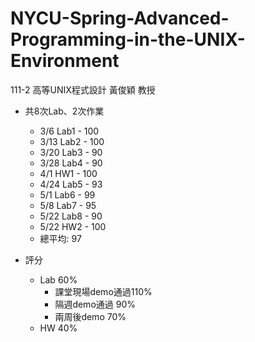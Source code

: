 # NYCU-Spring-Advanced-Programming-in-the-UNIX-Environment
111-2 高等UNIX程式設計 黃俊穎 教授

- 共8次Lab、2次作業
  - 3/6 Lab1 - 100
  - 3/13 Lab2 - 100
  - 3/20 Lab3 - 90
  - 3/28 Lab4 - 90
  - 4/1 HW1 - 100
  - 4/24 Lab5 - 93
  - 5/1 Lab6 - 99
  - 5/8 Lab7 - 95
  - 5/22 Lab8 - 90
  - 5/22 HW2 - 100
  - 總平均: 97
 
- 評分
  - Lab 60%
    - 課堂現場demo通過110%
    - 隔週demo通過 90%
    - 兩周後demo 70%
  - HW 40%
